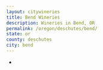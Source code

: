 ```yaml
---
layout: citywineries
title: Bend Wineries
description: Wineries in Bend, OR
permalink: /oregon/deschutes/bend/
state: or
county: deschutes
city: bend
---
```

-

